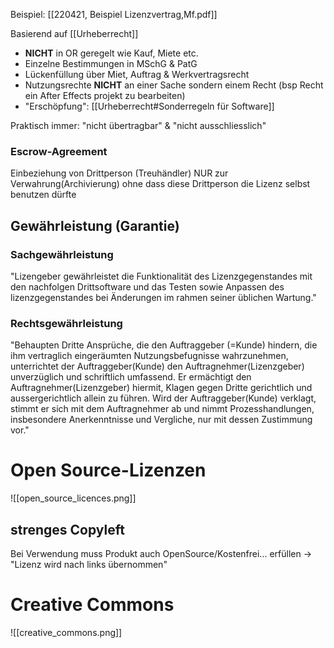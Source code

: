Beispiel: [[220421, Beispiel Lizenzvertrag,Mf.pdf]]

Basierend auf [[Urheberrecht]]


- **NICHT** in OR geregelt wie Kauf, Miete etc.
- Einzelne Bestimmungen in MSchG & PatG
- Lückenfüllung über Miet, Auftrag & Werkvertragsrecht
- Nutzungsrechte **NICHT** an einer Sache sondern einem Recht (bsp Recht ein After Effects projekt zu bearbeiten)
- "Erschöpfung": [[Urheberrecht#Sonderregeln für Software]]

Praktisch immer: "nicht übertragbar" & "nicht ausschliesslich"

### Escrow-Agreement

Einbeziehung von Drittperson (Treuhändler) NUR zur Verwahrung(Archivierung) ohne dass diese Drittperson die Lizenz selbst benutzen dürfte



## Gewährleistung (Garantie)

### Sachgewährleistung

"Lizengeber gewährleistet die Funktionalität des Lizenzgegenstandes mit den nachfolgen Drittsoftware und das Testen sowie Anpassen des lizenzgegenstandes bei Änderungen im rahmen seiner üblichen Wartung."


### Rechtsgewährleistung

"Behaupten Dritte Ansprüche, die den Auftraggeber (=Kunde) hindern, die ihm vertraglich eingeräumten Nutzungsbefugnisse wahrzunehmen, unterrichtet der Auftraggeber(Kunde) den Auftragnehmer(Lizenzgeber) unverzüglich und schriftlich umfassend. 
Er ermächtigt den Auftragnehmer(Lizenzgeber) hiermit, Klagen gegen Dritte gerichtlich und aussergerichtlich allein zu führen. 
Wird der Auftraggeber(Kunde) verklagt, stimmt er sich mit dem Auftragnehmer ab und nimmt Prozesshandlungen, insbesondere Anerkenntnisse und Vergliche, nur mit dessen Zustimmung vor."


# Open Source-Lizenzen

![[open_source_licences.png]]

## strenges Copyleft

Bei Verwendung muss Produkt auch OpenSource/Kostenfrei... erfüllen
-> "Lizenz wird nach links übernommen"



# Creative Commons

![[creative_commons.png]]